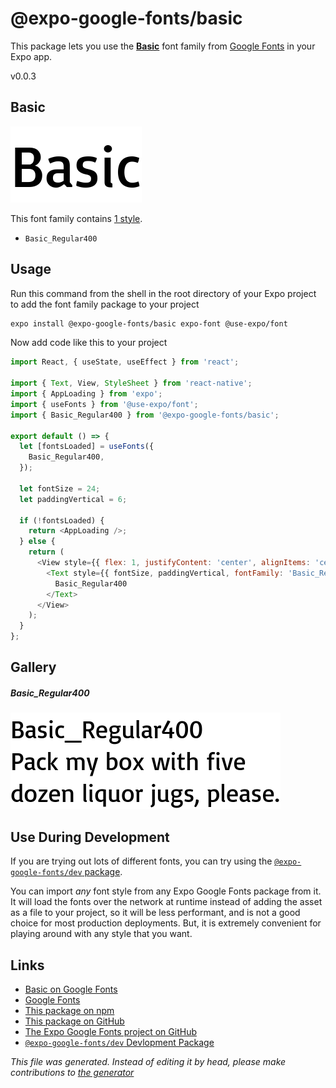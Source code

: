 # @expo-google-fonts/basic

This package lets you use the [**Basic**](https://fonts.google.com/specimen/Basic) font family from [Google Fonts](https://fonts.google.com/) in your Expo app.

v0.0.3

## Basic

![Basic](./font-family.png)

This font family contains [1 style](#gallery).

- `Basic_Regular400`

## Usage

Run this command from the shell in the root directory of your Expo project to add the font family package to your project
```sh
expo install @expo-google-fonts/basic expo-font @use-expo/font
```

Now add code like this to your project
```js
import React, { useState, useEffect } from 'react';

import { Text, View, StyleSheet } from 'react-native';
import { AppLoading } from 'expo';
import { useFonts } from '@use-expo/font';
import { Basic_Regular400 } from '@expo-google-fonts/basic';

export default () => {
  let [fontsLoaded] = useFonts({
    Basic_Regular400,
  });

  let fontSize = 24;
  let paddingVertical = 6;

  if (!fontsLoaded) {
    return <AppLoading />;
  } else {
    return (
      <View style={{ flex: 1, justifyContent: 'center', alignItems: 'center' }}>
        <Text style={{ fontSize, paddingVertical, fontFamily: 'Basic_Regular400' }}>
          Basic_Regular400
        </Text>
      </View>
    );
  }
};

```

## Gallery

##### Basic_Regular400
![Basic_Regular400](./29cf0f576451b712f706b5f33a2e8e1b6e2be41ed145ebce30bcf8828ec37960.ttf.png)


## Use During Development

If you are trying out lots of different fonts, you can try using the [`@expo-google-fonts/dev` package](https://www.npmjs.com/package/@expo-google-fonts/dev).

You can import *any* font style from any Expo Google Fonts package from it. It will load the fonts
over the network at runtime instead of adding the asset as a file to your project, so it will be 
less performant, and is not a good choice for most production deployments. But, it is extremely convenient
for playing around with any style that you want.

## Links

- [Basic on Google Fonts](https://fonts.google.com/specimen/Basic)
- [Google Fonts](https://fonts.google.com/)
- [This package on npm](https://www.npmjs.com/package/@expo-google-fonts/basic)
- [This package on GitHub](https://github.com/expo/google-fonts/tree/master/font-packages/basic)
- [The Expo Google Fonts project on GitHub](https://github.com/expo/google-fonts)
- [`@expo-google-fonts/dev` Devlopment Package](https://github.com/expo/google-fonts/tree/master/font-packages/dev)


*This file was generated. Instead of editing it by head, please make contributions to [the generator](https://github.com/expo/google-fonts/tree/master/packages/generator)*
